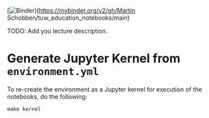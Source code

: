 [![Binder](https://mybinder.org/badge_logo.svg)](https://mybinder.org/v2/gh/Martin Schobben/tuw_education_notebooks/main)

TODO: Add you lecture description. 

# Generate Jupyter Kernel from `environment.yml`

To re-create the environment as a Jupyter kernel for execution of the notebooks, do the following:

```
make kernel
```